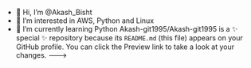 - 👋 Hi, I’m @Akash_Bisht
- 👀 I’m interested in AWS, Python and Linux
- 🌱 I’m currently learning Python
Akash-git1995/Akash-git1995 is a ✨ special ✨ repository because its `README.md` (this file) appears on your GitHub profile.
You can click the Preview link to take a look at your changes.
--->
